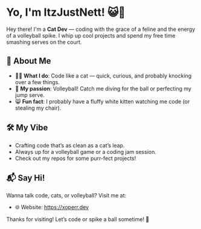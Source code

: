 # Yo, I'm ItzJustNett! 😺🏐

Hey there! I'm a **Cat Dev** — coding with the grace of a feline and the energy of a volleyball spike. I whip up cool projects and spend my free time smashing serves on the court.

## 🐾 About Me

- 🧑‍💻 **What I do**: Code like a cat — quick, curious, and probably knocking over a few things.
- 🏐 **My passion**: Volleyball! Catch me diving for the ball or perfecting my jump serve.
- 😸 **Fun fact**: I probably have a fluffy white kitten watching me code (or stealing my chair).

## 🛠️ My Vibe

- Crafting code that’s as clean as a cat’s leap.
- Always up for a volleyball game or a coding jam session.
- Check out my repos for some purr-fect projects!

## 📬 Say Hi!

Wanna talk code, cats, or volleyball? Visit me at:

- 🌐 Website: https://xoperr.dev

Thanks for visiting! Let’s code or spike a ball sometime! 🚀
